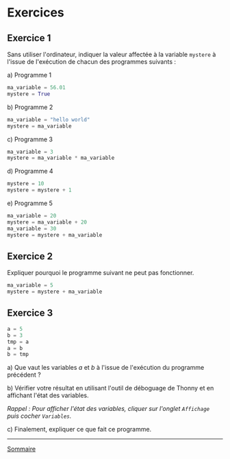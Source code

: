 # Exercices

## Exercice 1

Sans utiliser l'ordinateur, indiquer la valeur affectée à la variable `mystere` à l'issue de l'exécution de chacun des programmes suivants :

a) Programme 1

```python
ma_variable = 56.01
mystere = True
```

b) Programme 2

```python
ma_variable = "hello world"
mystere = ma_variable
```

c) Programme 3

```python
ma_variable = 3
mystere = ma_variable * ma_variable
```

d) Programme 4

```python
mystere = 10
mystere = mystere + 1
```

e) Programme 5

```python
ma_variable = 20
mystere = ma_variable + 20
ma_variable = 30
mystere = mystere + ma_variable
```

## Exercice 2

Expliquer pourquoi le programme suivant ne peut pas fonctionner.

```python
ma_variable = 5
mystere = mystere + ma_variable
```

## Exercice 3

```python
a = 5
b = 3
tmp = a
a = b
b = tmp
```

a) Que vaut les variables $a$ et $b$ à l'issue de l'exécution du programme précédent ?

b) Vérifier votre résultat en utilisant l'outil de déboguage de Thonny et en affichant l'état des variables.

*Rappel : Pour afficher l'état des variables, cliquer sur l'onglet `Affichage` puis cocher `Variables`.*

c) Finalement, expliquer ce que fait ce programme.

_______________

[Sommaire](./../../../README.md)
